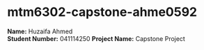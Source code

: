 # mtm6302-capstone-ahme0592
**Name:** Huzaifa Ahmed  
**Student Number:** 041114250
**Project Name:** Capstone Project
